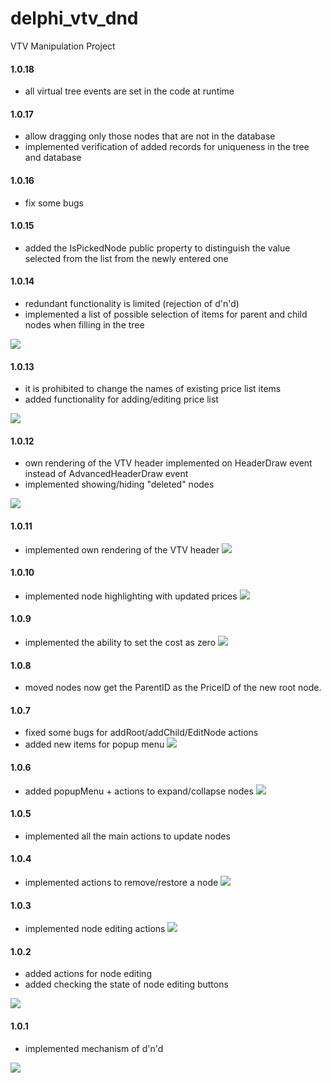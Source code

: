 # delphi_vtv_dnd

VTV Manipulation Project

#### 1.0.18
- all virtual tree events are set in the code at runtime

#### 1.0.17
- allow dragging only those nodes that are not in the database
- implemented verification of added records for uniqueness in the tree and database

#### 1.0.16
- fix some bugs

#### 1.0.15
- added the IsPickedNode public property to distinguish the value selected from the list from the newly entered one

#### 1.0.14
- redundant functionality is limited (rejection of d'n'd)
- implemented a list of possible selection of items for parent and child nodes when filling in the tree

![](pict/vtv_dnd_14.gif)

#### 1.0.13
- it is prohibited to change the names of existing price list items
- added functionality for adding/editing price list

![](pict/vtv_dnd_13.gif)

#### 1.0.12
- own rendering of the VTV header implemented on HeaderDraw event instead of AdvancedHeaderDraw event
- implemented showing/hiding "deleted" nodes

![](pict/vtv_dnd_12.gif)

#### 1.0.11
- implemented own rendering of the VTV header
![](pict/vtv_dnd_11.gif)

#### 1.0.10
- implemented node highlighting with updated prices
![](pict/vtv_dnd_10.gif)

#### 1.0.9
- implemented the ability to set the cost as zero
![](pict/vtv_dnd_09.gif) 

#### 1.0.8
- moved nodes now get the ParentID as the PriceID of the new root node.

#### 1.0.7
- fixed some bugs for addRoot/addChild/EditNode actions
- added new items for popup menu
![](pict/vtv_dnd_07.gif) 

#### 1.0.6
- added popupMenu + actions to expand/collapse nodes
![](pict/vtv_dnd_06.gif)

#### 1.0.5
- implemented all the main actions to update nodes

#### 1.0.4
- implemented actions to remove/restore a node
![](pict/vtv_dnd_04.gif)

#### 1.0.3
- implemented node editing actions
![](pict/vtv_dnd_03.gif)

#### 1.0.2
- added actions for node editing
- added checking the state of node editing buttons

![](pict/vtv_dnd_02.gif)

#### 1.0.1

- implemented mechanism  of d'n'd 

![](pict/vtv_dnd_01.gif)